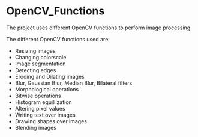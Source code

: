 # OpenCV_Functions
The project uses different OpenCV functions to perform image processing.

The different OpenCV functions used are:
- Resizing images
- Changing colorscale
- Image segmentation
- Detecting edges
- Eroding and Dilating images
- Blur, Gaussian Blur, Median Blur, Bilateral filters
- Morphological operations
- Bitwise operations
- Histogram equillization
- Altering pixel values
- Writing text over images
- Drawing shapes over images
- Blending images
